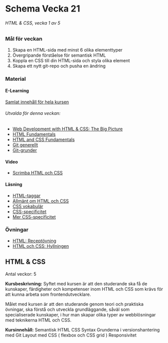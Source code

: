 # Schema Vecka 21
###### HTML & CSS, vecka 1 av 5

### Mål för veckan
1. Skapa en HTML-sida med minst 6 olika elementtyper
2. Övergripande förståelse för semantisk HTML
3. Koppla en CSS till din HTML-sida och styla olika element
4. Skapa ett nytt git-repo och pusha en ändring
### Material
#### E-Learning
[Samlat innehåll för hela kursen](https://github.com/Lexicon-Frontend-2024/e-learning-material/edit/main/README.md)
###### Utvalda för denna veckan:
* [Web Development with HTML & CSS: The Big Picture](https://app.pluralsight.com/library/courses/html-css-web-development-big-picture/table-of-contents)
* [HTML Fundamentals](https://app.pluralsight.com/library/courses/html-fundamentals/table-of-contents)
* [HTML and CSS Fundamentals](https://app.pluralsight.com/library/courses/html-css-fundamentals/table-of-contents)
* [Git generellt](https://app.pluralsight.com/library/courses/git-big-picture/table-of-contents)
* [Git-grunder](https://app.pluralsight.com/library/courses/fundamentals-git/table-of-contents)
#### Video
* [Scrimba HTML och CSS](https://scrimba.com/learn/htmlandcss)
#### Läsning
* [HTML-taggar](https://www.w3schools.com/tags/)
* [Allmänt om HTML och CSS](https://css-tricks.com/where-do-you-learn-html-css-in-2020/)
* [CSS vokabulär](http://apps.workflower.fi/vocabs/css/en#comment)
* [CSS-specificitet](https://specificity.keegan.st/)
* [Mer CSS-specificitet](https://css-tricks.com/specifics-on-css-specificity/)


### Övningar
* [HTML: Receptövning](https://github.com/Lexicon-Frontend-2024/exercise-html-css-recipe)
* [HTML och CSS: Hyllningen](https://github.com/Lexicon-Frontend-2024/exercise-html-css-hyllningen)


## HTML & CSS
Antal veckor: 5

**Kursbeskrivning:** Syftet med kursen är att den studerande ska få de kunskaper, färdigheter och kompetenser inom HTML och CSS som krävs för att kunna arbeta som frontendutvecklare. 

Målet med kursen är att den studerande genom teori och praktiska 
övningar, ska förstå och utveckla grundläggande, såväl som  
specialiserade kunskaper, i hur man skapar olika typer av webblösningar  
med teknikerna HTML och CSS. 

**Kursinnehåll:** 
Semantisk HTML
CSS Syntax 
Grunderna i versionshantering med Git
Layout med CSS ( flexbox och CSS grid )
Responsivitet

